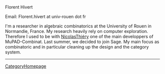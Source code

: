 
Florent Hivert 

Email: Florent.hivert at univ-rouen dot fr 

I'm a researcher in algebraic combinatorics at the University of Rouen in Normandie, France. My research heavily rely on computer exploration. Therefore I used to be with <a href="/NicolasThi%C3%A9ry">NicolasThiéry</a> one of the main developpers of MuPAD-Combinat. Last summer, we decided to join Sage. My main focus as combinatoric and in particular cleaning up the design and the category system. 



---

 <a href="/CategoryHomepage">CategoryHomepage</a> 
